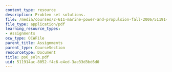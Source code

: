 ```yaml
---
content_type: resource
description: Problem set solutions.
file: /media/courses/2-611-marine-power-and-propulsion-fall-2006/511914ac8052f4c6e4ed3ae33d3bd6d0_ps6_soln.pdf
file_type: application/pdf
learning_resource_types:
- Assignments
ocw_type: OCWFile
parent_title: Assignments
parent_type: CourseSection
resourcetype: Document
title: ps6_soln.pdf
uid: 511914ac-8052-f4c6-e4ed-3ae33d3bd6d0
---
```

